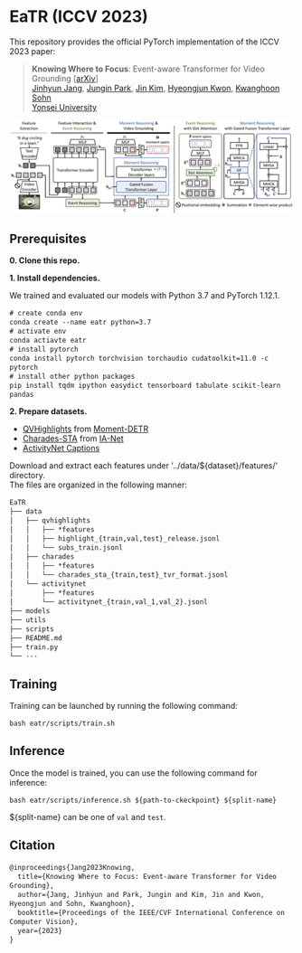 # EaTR (ICCV 2023)

This repository provides the official PyTorch implementation of the ICCV 2023 paper:
> **Knowing Where to Focus**: Event-aware Transformer for Video Grounding \[[arXiv](https://arxiv.org/abs/)\]<br>
> [Jinhyun Jang](https://jinhyunj.github.io/), [Jungin Park](https://park-jungin.github.io/), [Jin Kim](https://genie-kim.github.io/), [Hyeongjun Kwon](https://kwonjunn01.github.io/), [Kwanghoon Sohn](http://diml.yonsei.ac.kr/professor/)<br>
> [Yonsei University](https://www.yonsei.ac.kr/sc/index.jsp)


<p align="center">
  <img src="model_overview.png"/>
</p>


## Prerequisites

<b>0. Clone this repo.</b>

<b>1. Install dependencies.</b>

We trained and evaluated our models with Python 3.7 and PyTorch 1.12.1.
```
# create conda env
conda create --name eatr python=3.7
# activate env
conda actiavte eatr
# install pytorch
conda install pytorch torchvision torchaudio cudatoolkit=11.0 -c pytorch
# install other python packages
pip install tqdm ipython easydict tensorboard tabulate scikit-learn pandas
```

<b>2. Prepare datasets.</b>

- [QVHighlights](https://drive.google.com/file/d/1Hiln02F1NEpoW8-iPZurRyi-47-W2_B9/view?usp=sharing) from [Moment-DETR](https://github.com/jayleicn/moment_detr)
- [Charades-STA](https://app.box.com/s/h0sxa5klco6qve5ahnz50ly2nksmuedw/folder/138545516584) from [IA-Net](https://github.com/liudaizong/IA-Net)
- [ActivityNet Captions](http://activity-net.org/challenges/2016/download.html#c3d)

Download and extract each features under '../data/${dataset}/features/' directory.<br>
The files are organized in the following manner:
```
EaTR
├── data
│   ├── qvhighlights
│   │   ├── *features
│   │   ├── highlight_{train,val,test}_release.jsonl
│   │   └── subs_train.jsonl
│   ├── charades
│   │   ├── *features
│   │   └── charades_sta_{train,test}_tvr_format.jsonl
│   └── activitynet
│       ├── *features
│       └── activitynet_{train,val_1,val_2}.jsonl
├── models
├── utils
├── scripts
├── README.md
├── train.py
└── ···
```


## Training

Training can be launched by running the following command:
```
bash eatr/scripts/train.sh 
```

## Inference
Once the model is trained, you can use the following command for inference:
```
bash eatr/scripts/inference.sh ${path-to-ckeckpoint} ${split-name}  
``` 
${split-name} can be one of `val` and `test`.

## Citation
```
@inproceedings{Jang2023Knowing,
  title={Knowing Where to Focus: Event-aware Transformer for Video Grounding},
  author={Jang, Jinhyun and Park, Jungin and Kim, Jin and Kwon, Hyeongjun and Sohn, Kwanghoon},
  booktitle={Proceedings of the IEEE/CVF International Conference on Computer Vision},
  year={2023}
}
```

